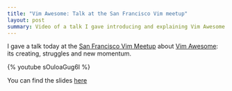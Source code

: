 ```yaml
---
title: "Vim Awesome: Talk at the San Francisco Vim meetup"
layout: post
summary: Video of a talk I gave introducing and explaining Vim Awesome
---
```


I gave a talk today at the [San Francisco Vim
Meetup](http://www.meetup.com/vim-sf/) about [Vim Awesome](vimawesome.com):
its creating, struggles and new momentum.

{% youtube sOuloaGug6I %}

You can find the slides [here](https://jordaneldredge.com/talks/vim-awesome/#/)
